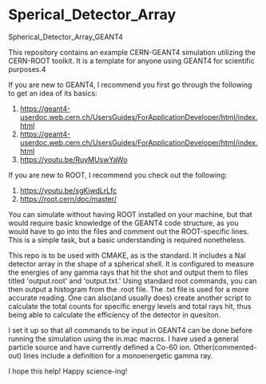 # Sperical_Detector_Array
Spherical_Detector_Array_GEANT4

This repository contains an example CERN-GEANT4 simulation utilizing the CERN-ROOT toolkit. It is a template for anyone using GEANT4 for scientific purposes.4

If you are new to GEANT4, I recommend you first go through the following to get an idea of its basics:
  1. https://geant4-userdoc.web.cern.ch/UsersGuides/ForApplicationDeveloper/html/index.html
  2. https://geant4-userdoc.web.cern.ch/UsersGuides/ForApplicationDeveloper/html/index.html
  3. https://youtu.be/RuyMUswYaWo
     
If you are new to ROOT, I recommend you check out the following:
  1. https://youtu.be/sgKiwdLrLfc
  2. https://root.cern/doc/master/
     
You can simulate without having ROOT installed on your machine, but that would require basic knowledge of the GEANT4 code structure, as you would have to go into the files and comment out the ROOT-specific lines. This is a simple task, but a basic understanding is required nonetheless.

This repo is to be used with CMAKE, as is the standard. It includes a NaI detector array in the shape of a spherical shell. It is configured to measure the energies of any gamma rays that hit the shot and output them to files titled 'output.root' and 'output.txt.' Using standard root commands, you can then output a histogram from the .root file. The .txt file is used for a more accurate reading. One can also(and usually does) create another script to calculate the total counts for specific energy levels and total rays hit, thus being able to calculate the efficiency of the detector in quesiton. 

I set it up so that all commands to be input in GEANT4 can be done before running the simulation using the in.mac macros. I have used a general particle source and have currently defined a Co-60 ion. Other(commented-out) lines include a definition for a monoenergetic gamma ray. 

I hope this help! Happy science-ing!
